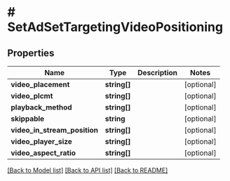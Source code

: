 # # SetAdSetTargetingVideoPositioning

## Properties

Name | Type | Description | Notes
------------ | ------------- | ------------- | -------------
**video_placement** | **string[]** |  | [optional]
**video_plcmt** | **string[]** |  | [optional]
**playback_method** | **string[]** |  | [optional]
**skippable** | **string** |  | [optional]
**video_in_stream_position** | **string[]** |  | [optional]
**video_player_size** | **string[]** |  | [optional]
**video_aspect_ratio** | **string[]** |  | [optional]

[[Back to Model list]](../../README.md#models) [[Back to API list]](../../README.md#endpoints) [[Back to README]](../../README.md)
